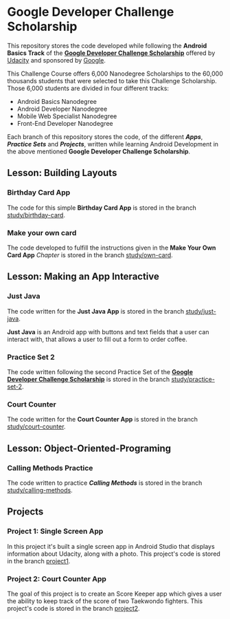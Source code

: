 # Google Developer Challenge Scholarship

This repository stores the code developed while following the **Android Basics Track** of the [**Google Developer Challenge Scholarship**](https://sites.google.com/knowlabs.com/udacitydevscholars17/home?utm_source=vero&utm_medium=email&utm_content=control&utm_campaign=Scholarship_Newsletter1_20171201&utm_term=Newsletter&vero_id=10879238292&vero_conv=Z3_qSuIADu6XuicUr7YFYZk45oLkKFUVR7N1JTE6CpsIRv1Nn1smm8r-NupKH0NlX8EQHwcoU-xyDEv0nz-sbuz6jQjCBGwj) offered by [Udacity](https://udacity.com) and sponsored by [Google](https://www.google.com/about/).

This Challenge Course offers 6,000 Nanodegree Scholarships to the 60,000 thousands students that were selected to take this Challenge Scholarship. Those 6,000 students are divided in four different tracks: 

- Android Basics Nanodegree
- Android Developer Nanodegree
- Mobile Web Specialist Nanodegree
- Front-End Developer Nanodegree

Each branch of this repository stores the code, of the different ***Apps***, ***Practice Sets*** and ***Projects***, written while learning Android Development in the above mentioned **Google Developer Challenge Scholarship**.

## Lesson: Building Layouts

### Birthday Card App

The code for this simple **Birthday Card App** is stored in the branch [study/birthday-card](https://github.com/EnduranceCode/AndroidBasicsChallenge/tree/study/birthday-card).

### Make your own card

The code developed to fulfill the instructions given in the **Make Your Own Card App** *Chapter* is stored in the branch [study/own-card](https://github.com/EnduranceCode/AndroidBasicsChallenge/tree/study/own-card).

## Lesson: Making an App Interactive

### Just Java

The code written for the **Just Java App** is stored in the branch [study/just-java](https://github.com/EnduranceCode/AndroidBasicsChallenge/tree/study/just-java).

**Just Java** is an Android app with buttons and text fields that a user can interact with, that allows a user to fill out a form to order coffee.

### Practice Set 2

The code written following the second Practice Set of the [**Google Developer Challenge Scholarship**](https://sites.google.com/knowlabs.com/udacitydevscholars17/home?utm_source=vero&utm_medium=email&utm_content=control&utm_campaign=Scholarship_Newsletter1_20171201&utm_term=Newsletter&vero_id=10879238292&vero_conv=Z3_qSuIADu6XuicUr7YFYZk45oLkKFUVR7N1JTE6CpsIRv1Nn1smm8r-NupKH0NlX8EQHwcoU-xyDEv0nz-sbuz6jQjCBGwj) is stored in the branch [study/practice-set-2](https://github.com/EnduranceCode/AndroidBasicsChallenge/tree/study/practice-set-2).

### Court Counter

The code written for the **Court Counter App** is stored in the branch [study/court-counter](https://github.com/EnduranceCode/AndroidBasicsChallenge/tree/study/court-counter).

## Lesson: Object-Oriented-Programing

### Calling Methods Practice

The code written to practice ***Calling Methods*** is stored in the branch [study/calling-methods](https://github.com/EnduranceCode/AndroidBasicsChallenge/tree/study/calling-methods).

## Projects

### Project 1: Single Screen App

In this project it's built a single screen app in Android Studio that displays information about Udacity, along with a photo. This project's code is stored in the branch   [project1](https://github.com/EnduranceCode/AndroidBasicsChallenge/tree/project1).

### Project 2: Court Counter App

The goal of this project is to create an Score Keeper app which gives a user the ability to keep track of the score of two Taekwondo fighters. This project's code is stored in the branch   [project2](https://github.com/EnduranceCode/AndroidBasicsChallenge/tree/project2).

